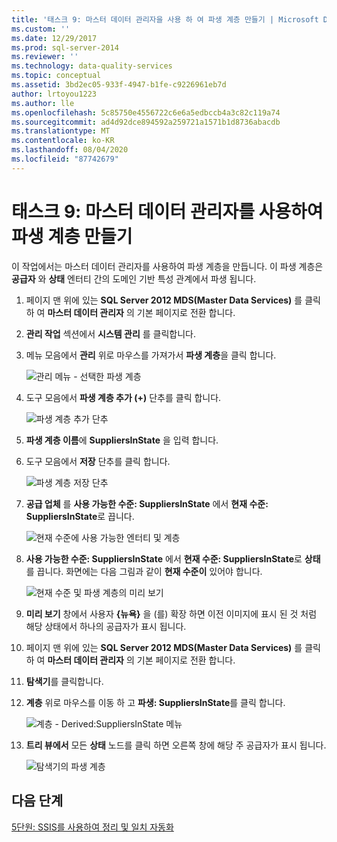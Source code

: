 ```yaml
---
title: '태스크 9: 마스터 데이터 관리자을 사용 하 여 파생 계층 만들기 | Microsoft Docs'
ms.custom: ''
ms.date: 12/29/2017
ms.prod: sql-server-2014
ms.reviewer: ''
ms.technology: data-quality-services
ms.topic: conceptual
ms.assetid: 3bd2ec05-933f-4947-b1fe-c9226961eb7d
author: lrtoyou1223
ms.author: lle
ms.openlocfilehash: 5c85750e4556722c6e6a5edbccb4a3c82c119a74
ms.sourcegitcommit: ad4d92dce894592a259721a1571b1d8736abacdb
ms.translationtype: MT
ms.contentlocale: ko-KR
ms.lasthandoff: 08/04/2020
ms.locfileid: "87742679"
---
```

# <a name="task-9-creating-a-derived-hierarchy-using-master-data-manager"></a>태스크 9: 마스터 데이터 관리자를 사용하여 파생 계층 만들기
  이 작업에서는 마스터 데이터 관리자를 사용하여 파생 계층을 만듭니다. 이 파생 계층은 **공급자** 와 **상태** 엔터티 간의 도메인 기반 특성 관계에서 파생 됩니다.  
  
1.  페이지 맨 위에 있는 **SQL Server 2012 MDS(Master Data Services)** 를 클릭 하 여 **마스터 데이터 관리자** 의 기본 페이지로 전환 합니다.  
  
2.  **관리 작업** 섹션에서 **시스템 관리** 를 클릭합니다.  
  
3.  메뉴 모음에서 **관리** 위로 마우스를 가져가서 **파생 계층**을 클릭 합니다.  
  
     ![관리 메뉴 - 선택한 파생 계층](../../2014/tutorials/media/et-creatingaderivedhierarchyusingmdm-01.jpg "관리 메뉴 - 선택한 파생 계층")  
  
4.  도구 모음에서 **파생 계층 추가 (+)** 단추를 클릭 합니다.  
  
     ![파생 계층 추가 단추](../../2014/tutorials/media/et-creatingaderivedhierarchyusingmdm-02.jpg "파생 계층 추가 단추")  
  
5.  **파생 계층 이름**에 **SuppliersInState** 을 입력 합니다.  
  
6.  도구 모음에서 **저장** 단추를 클릭 합니다.  
  
     ![파생 계층 저장 단추](../../2014/tutorials/media/et-creatingaderivedhierarchyusingmdm-03.jpg "파생 계층 저장 단추")  
  
7.  **공급 업체** 를 **사용 가능한 수준: SuppliersInState** 에서 **현재 수준: SuppliersInState**로 끕니다.  
  
     ![현재 수준에 사용 가능한 엔터티 및 계층](../../2014/tutorials/media/et-creatingaderivedhierarchyusingmdm-04.jpg "현재 수준에 사용 가능한 엔터티 및 계층")  
  
8.  **사용 가능한 수준: SuppliersInState** 에서 **현재 수준: SuppliersInState**로 **상태** 를 끕니다. 화면에는 다음 그림과 같이 **현재 수준이** 있어야 합니다.  
  
     ![현재 수준 및 파생 계층의 미리 보기](../../2014/tutorials/media/et-creatingaderivedhierarchyusingmdm-05.jpg "현재 수준 및 파생 계층의 미리 보기")  
  
9. **미리 보기** 창에서 사용자 **{뉴욕}** 을 (를) 확장 하면 이전 이미지에 표시 된 것 처럼 해당 상태에서 하나의 공급자가 표시 됩니다.  
  
10. 페이지 맨 위에 있는 **SQL Server 2012 MDS(Master Data Services)** 를 클릭 하 여 **마스터 데이터 관리자** 의 기본 페이지로 전환 합니다.  
  
11. **탐색기**를 클릭합니다.  
  
12. **계층** 위로 마우스를 이동 하 고 **파생: SuppliersInState**를 클릭 합니다.  
  
     ![계층 - Derived:SuppliersInState 메뉴](../../2014/tutorials/media/et-creatingaderivedhierarchyusingmdm-06.jpg "계층 - Derived:SuppliersInState 메뉴")  
  
13. **트리 뷰에서** 모든 **상태** 노드를 클릭 하면 오른쪽 창에 해당 주 공급자가 표시 됩니다.  
  
     ![탐색기의 파생 계층](../../2014/tutorials/media/et-creatingaderivedhierarchyusingmdm-07.jpg "탐색기의 파생 계층")  
  
## <a name="next-step"></a>다음 단계  
 [5단원: SSIS를 사용하여 정리 및 일치 자동화](../../2014/tutorials/lesson-5-automating-the-cleansing-and-matching-using-ssis.md)  
  
  
